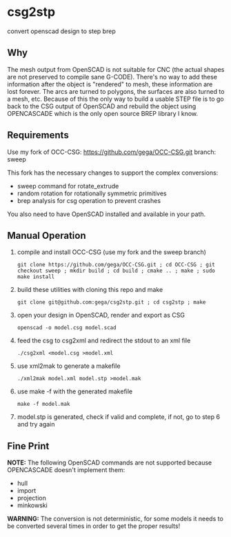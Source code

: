 # csg2stp
convert openscad design to step brep

## Why
The mesh output from OpenSCAD is not suitable for CNC (the actual shapes are not preserved to compile sane G-CODE). There's no way to add these information after the object is "rendered" to mesh, these information are lost forever. The arcs are turned to polygons, the surfaces are also turned to a mesh, etc. Because of this the only way to build a usable STEP file is to go back to the CSG output of OpenSCAD and rebuild the object using OPENCASCADE which is the only open source BREP library I know.

## Requirements
Use my fork of OCC-CSG:
https://github.com/gega/OCC-CSG.git
branch: sweep

This fork has the necessary changes to support the complex conversions:

- sweep command for rotate_extrude
- random rotation for rotationally symmetric primitives
- brep analysis for csg operation to prevent crashes

You also need to have OpenSCAD installed and available in your path.

## Manual Operation

1. compile and install OCC-CSG (use my fork and the sweep branch)

    ```git clone https://github.com/gega/OCC-CSG.git ; cd OCC-CSG ; git checkout sweep ; mkdir build ; cd build ; cmake .. ; make ; sudo make install```

3. build these utilities with cloning this repo and make

    ```git clone git@github.com:gega/csg2stp.git ; cd csg2stp ; make```

4. open your design in OpenSCAD, render and export as CSG

    ```openscad -o model.csg model.scad```

5. feed the csg to csg2xml and redirect the stdout to an xml file

    ```./csg2xml <model.csg >model.xml```

6. use xml2mak to generate a makefile

    ```./xml2mak model.xml model.stp >model.mak```

7. use make -f with the generated makefile

    ```make -f model.mak```

8. model.stp is generated, check if valid and complete, if not, go to step 6 and try again

## Fine Print

**NOTE:** The following OpenSCAD commands are not supported because OPENCASCADE doesn't implement them:
- hull
- import
- projection
- minkowski

**WARNING:** The conversion is not deterministic, for some models it needs to be converted several times in order to get the proper results!
